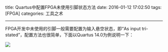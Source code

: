title: Quartus中配置FPGA未使用引脚状态方法
date: 2016-01-12 17:02:50
tags: [FPGA]
categories: 工具之术

---

FPGA开发中未使用的引脚一般需要配置为输入悬空状态，即“As input tri-stated”，配置方法也很简单，下面以Quartus 14.0为例说明一下：

<!--more-->

![](http://gmf.shengnengjin.cn/FPGA20160112.gif)
